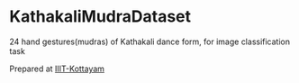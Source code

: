 # KathakaliMudraDataset
24 hand gestures(mudras) of Kathakali dance form, for image classification task 

Prepared at [IIIT-Kottayam](https://iiitkottayam.ac.in)

